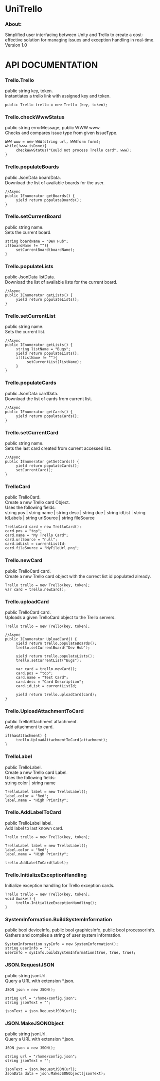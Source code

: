 # UniTrello #


### About: ###

Simplified user interfacing between Unity and Trello to create a cost-effective solution for managing issues and exception handling in real-time.
Version 1.0

# API DOCUMENTATION #

### Trello.Trello ###
public string key, token.<br/>
Instantiates a trello link with assigned key and token.
```
public Trello trello = new Trello (key, token);
```

### Trello.checkWwwStatus ###
public string errorMessage, public WWW www.<br/>
Checks and compares issue type from given IssueType.
```
WWW www = new WWW(string url, WWWform form);
while(!www.isDone){
     checkWwwStatus("Could not process Trello card", www);
}
```

### Trello.populateBoards ###
public JsonData boardData.<br/>
Download the list of available boards for the user.
```
//Async
public IEnumerator getBoards() {
     yield return populateBoards();
}
```

### Trello.setCurrentBoard ###
public string name.<br/>
Sets the current board.
```
string boardName = "Dev Hub";
if(boardName != ""){
     setCurrentBoard(boardName);
}
```

### Trello.populateLists ###
public JsonData listData.<br/>
Download the list of available lists for the current board.
```
//Async
public IEnumerator getLists() {
     yield return populateLists();
}
```

### Trello.setCurrentList ###
public string name.<br/>
Sets the current list.
```
//Async
public IEnumerator getLists() {
     string listName = "Bugs";
     yield return populateLists();
     if(listName != ""){
          setCurrentList(listName);
     }
}
```

### Trello.populateCards ###
public JsonData cardData.<br/>
Download the list of cards from current list.
```
//Async
public IEnumerator getCards() {
     yield return populateCards();
}
```

### Trello.setCurrentCard ###
public string name.<br/>
Sets the last card created from current accessed list.
```
//Async
public IEnumerator getSetCards() {
     yield return populateCards();
     setCurrentCard();
}
```

### TrelloCard ###
public TrelloCard.<br/>
Create a new Trello card Object.<br/>
Uses the following fields:<br/>
string pos | string name | string desc | string due | string idList | string idLabels | string urlSource | string fileSource
```
TrelloCard card = new TrelloCard();
card.pos = "top";
card.name = "My Trello Card";
card.urlSource = "null";
card.idList = currentListId;
card.fileSource = "MyFileUrl.png";
```

### Trello.newCard ###
public TrelloCard card.<br/>
Create a new Trello card object with the correct list id populated already.
```
Trello trello = new Trello(key, token);
var card = trello.newCard();
```
### Trello.uploadCard ###
public TrelloCard card.<br/>
Uploads a given TrelloCard object to the Trello servers.
```
Trello trello = new Trello(key, token);
                    
//Async
public IEnumerator UploadCard() {
     yield return trello.populateBoards();
     trello.setCurrentBoard("Dev Hub");
                    
     yield return trello.populateLists();
     trello.setCurrentList("Bugs");
                    
     var card = trello.newCard();
     card.pos = "top";
     card.name = "Test Card";
     card.desc = "Card Description";
     card.idList = currentListId;
                    
     yield return trello.uploadCard(card);
}
```

### Trello.UploadAttachmentToCard ###
public TrelloAttachment attachment.<br/>
Add attachment to card.
```
if(hasAttachment) {
     trello.UploadAttachmentToCard(attachment);
}
```

### TrelloLabel ###
public TrelloLabel.<br/>
Create a new Trello card Label.<br/>
Uses the following fields:<br/>
string color | string name
```
TrelloLabel label = new TrelloLabel();
label.color = "Red";
label.name = "High Priority";
```

### Trello.AddLabelToCard ###
public TrelloLabel label.<br/>
Add label to last known card.
```
Trello trello = new Trello(key, token);

TrelloLabel label = new TrelloLabel();
label.color = "Red";
label.name = "High Priority";

trello.AddLabelToCard(label);
```

### Trello.InitializeExceptionHandling ###
Initialize exception handling for Trello exception cards.
```
Trello trello = new Trello(key, token);
void Awake() {
     trello.InitializeExceptionHandling();
}
```

### SystemInformation.BuildSystemInformation ###
public bool deviceInfo, public bool graphicsInfo, public bool processorInfo.<br/>
Gathers and compiles a string of user system information.
```
SystemInformation sysInfo = new SystemInformation();
string userInfo = "";
userInfo = sysInfo.buildSystemInformation(true, true, true);
```

### JSON.RequestJSON ###
public string jsonUrl.<br/>
Query a URL with extension *.json.
```
JSON json = new JSON();

string url = "/home/config.json";
string jsonText = "";

jsonText = json.RequestJSON(url);
```

### JSON.MakeJSONObject ###
public string jsonUrl.<br/>
Query a URL with extension *.json.
```
JSON json = new JSON();

string url = "/home/config.json";
string jsonText = "";

jsonText = json.RequestJSON(url);
JsonData data = json.MakeJSONObject(jsonText);
```
